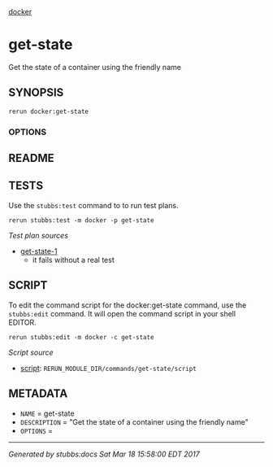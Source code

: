 [docker](../../index.html)
# get-state 

Get the state of a container using the friendly name

## SYNOPSIS

    rerun docker:get-state 

### OPTIONS



## README



## TESTS

Use the `stubbs:test` command to to run test plans.

    rerun stubbs:test -m docker -p get-state

*Test plan sources*

* [get-state-1](../../tests/get-state-1.html)
  * it fails without a real test

## SCRIPT

To edit the command script for the docker:get-state command, 
use the `stubbs:edit`
command. It will open the command script in your shell EDITOR.

    rerun stubbs:edit -m docker -c get-state

*Script source*

* [script](script.html): `RERUN_MODULE_DIR/commands/get-state/script`

## METADATA

* `NAME` = get-state
* `DESCRIPTION` = "Get the state of a container using the friendly name"
* `OPTIONS` = 

----

*Generated by stubbs:docs Sat Mar 18 15:58:00 EDT 2017*

